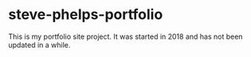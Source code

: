 # steve-phelps-portfolio
This is my portfolio site project. It was started in 2018 and has not been updated in a while.

